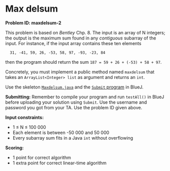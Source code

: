 Max delsum
==========

**Problem ID: maxdelsum-2**

This problem is based on *Bentley* Chp. 8.
The input is an array of N integers;
the output is the maximum sum found
in any *contiguous* subarray of the input.
For instance, if the input array contains these ten elements
```
  31, -41, 59, 26, -53, 58, 97, -93, -23, 84
```
then the program should return the sum `187 = 59 + 26 + (-53) + 58 + 97`.

Concretely, you must implement a public method named
`maxdelsum` that takes an `ArrayList<Integer> list` as argument
and returns an `int`.

Use the skeleton [`Maxdelsum.java`](Maxdelsum.java)
and the [`Submit` program](../../Submit.java) in BlueJ.

**Submitting:**
Remember to compile your program and run `testAll()` in BlueJ
before uploading your solution using `Submit`.
Use the username and password you got from your TA.
Use the problem ID given above.

**Input constraints:**

  * 1 ≤ N ≤ 100 000
  * Each element is between -50 000 and 50 000
  * Every subarray sum fits in a Java `int` without overflowing

**Scoring:**

  * 1 point for correct algorithm
  * 1 extra point for correct linear-time algorithm
